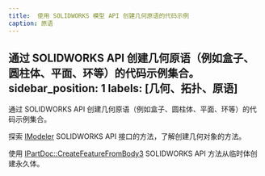 ```yaml
---
title:  使用 SOLIDWORKS 模型 API 创建几何原语的代码示例
caption: 原语
---
```

 通过 SOLIDWORKS API 创建几何原语（例如盒子、圆柱体、平面、环等）的代码示例集合。
sidebar_position: 1
labels: [几何、拓扑、原语]
---
通过 SOLIDWORKS API 创建几何原语（例如盒子、圆柱体、平面、环等）的代码示例集合。

探索 [IModeler](https://help.solidworks.com/2018/english/api/sldworksapi/SolidWorks.Interop.sldworks~SolidWorks.Interop.sldworks.IModeler.html) SOLIDWORKS API 接口的方法，了解创建几何对象的方法。

使用 [IPartDoc::CreateFeatureFromBody3](https://help.solidworks.com/2016/english/api/sldworksapi/SOLIDWORKS.Interop.sldworks~SOLIDWORKS.Interop.sldworks.IPartDoc~CreateFeatureFromBody3.html) SOLIDWORKS API 方法从临时体创建永久体。